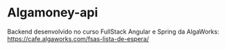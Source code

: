 # Algamoney-api
Backend desenvolvido no curso FullStack Angular e Spring da AlgaWorks: https://cafe.algaworks.com/fsas-lista-de-espera/
